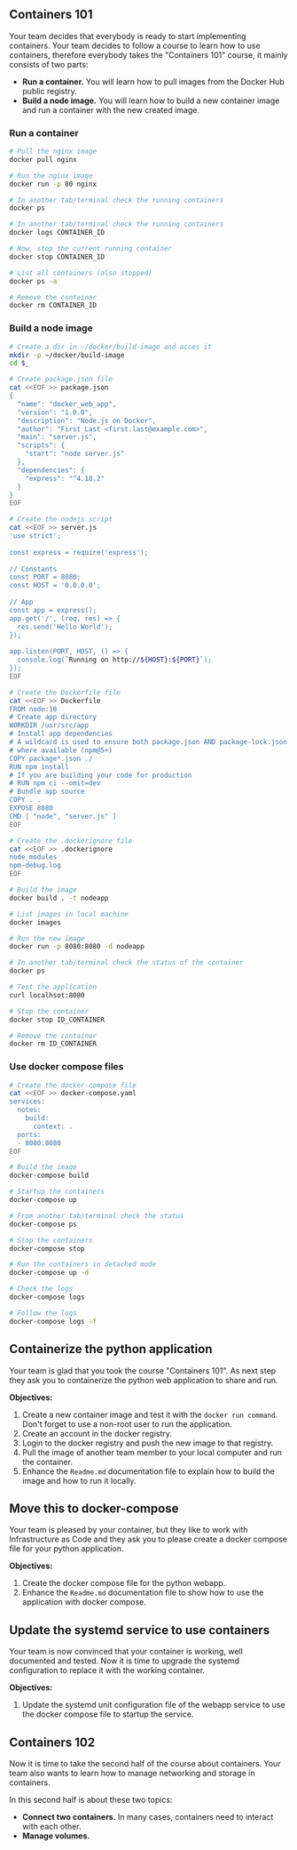 ## Containers 101

Your team decides that everybody is ready to start implementing containers. Your team decides to follow a course to learn how to use containers, therefore everybody takes the "Containers 101" course, it mainly consists of two parts:

- **Run a container.** You will learn how to pull images from the Docker Hub public registry.
- **Build a node image.** You will learn how to build a new container image and run a container with the new created image.

### Run a container

```bash
# Pull the nginx image
docker pull nginx

# Run the nginx image
docker run -p 80 nginx

# In another tab/terminal check the running containers
docker ps

# In another tab/terminal check the running containers
docker logs CONTAINER_ID

# Now, stop the current running container
docker stop CONTAINER_ID

# List all containers (also stopped)
docker ps -a

# Remove the container
docker rm CONTAINER_ID
```

### Build a node image

```bash
# Create a dir in ~/docker/build-image and acces it
mkdir -p ~/docker/build-image
cd $_

# Create package.json file
cat <<EOF >> package.json
{
  "name": "docker_web_app",
  "version": "1.0.0",
  "description": "Node.js on Docker",
  "author": "First Last <first.last@example.com>",
  "main": "server.js",
  "scripts": {
    "start": "node server.js"
  },
  "dependencies": {
    "express": "^4.18.2"
  }
}
EOF

# Create the nodejs script
cat <<EOF >> server.js
'use strict';
 
const express = require('express');
 
// Constants
const PORT = 8080;
const HOST = '0.0.0.0';
 
// App
const app = express();
app.get('/', (req, res) => {
  res.send('Hello World');
});
 
app.listen(PORT, HOST, () => {
  console.log(`Running on http://${HOST}:${PORT}`);
});
EOF

# Create the Dockerfile file
cat <<EOF >> Dockerfile
FROM node:18
# Create app directory
WORKDIR /usr/src/app
# Install app dependencies
# A wildcard is used to ensure both package.json AND package-lock.json are copied
# where available (npm@5+)
COPY package*.json ./
RUN npm install
# If you are building your code for production
# RUN npm ci --omit=dev
# Bundle app source
COPY . .
EXPOSE 8080
CMD [ "node", "server.js" ]
EOF

# Create the .dockerignore file
cat <<EOF >> .dockerignore
node_modules
npm-debug.log
EOF

# Build the image
docker build . -t nodeapp

# List images in local machine
docker images

# Run the new image
docker run -p 8080:8080 -d nodeapp

# In another tab/terminal check the status of the container
docker ps

# Test the application
curl localhsot:8080

# Stop the container
docker stop ID_CONTAINER

# Remove the container
docker rm ID_CONTAINER
```

### Use docker compose files

```bash
# Create the docker-compose file
cat <<EOF >> docker-compose.yaml
services:
  notes:
    build:
      context: .
  ports:
  - 8080:8080
EOF

# Build the image
docker-compose build

# Startup the containers
docker-compose up

# From another tab/terminal check the status
docker-compose ps

# Stop the containers
docker-compose stop

# Run the containers in detached mode
docker-compose up -d

# Check the logs
docker-compose logs

# Follow the logs
docker-compose logs -f
```

## Containerize the python application

Your team is glad that you took the course "Containers 101". As next step they ask you to containerize the python web application to share and run.

**Objectives:**

1. Create a new container image and test it with the `docker run command`. Don't forget to use a non-root user to run the application.
2. Create an account in the docker registry.
3. Login to the docker registry and push the new image to that registry.
4. Pull the image of another team member to your local computer and run the container.
6. Enhance the `Readme.md` documentation file to explain how to build the image and how to run it locally.

## Move this to docker-compose

Your team is pleased by your container, but they like to work with Infrastructure as Code and they ask you to please create a docker compose file for your python application.

**Objectives:**

1. Create the docker compose file for the python webapp.
2. Enhance the `Readme.md` documentation file to show how to use the application with docker compose.

## Update the systemd service to use containers

Your team is now convinced that your container is working, well documented and tested. Now it is time to upgrade the systemd configuration to replace it with the working container.

**Objectives:**

1. Update the systemd unit configuration file of the webapp service to use the docker compose file to startup the service.



## Containers 102

Now it is time to take the second half of the course about containers. Your team also wants to learn how to manage networking and storage in containers.

In this second half is about these two topics:

- **Connect two containers.** In many cases, containers need to interact with each other. 
- **Manage volumes.**